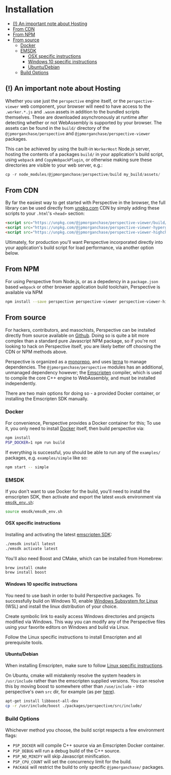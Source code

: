 # Installation <!-- omit in toc -->

-   [(!) An important note about Hosting](#an-important-note-about-hosting)
-   [From CDN](#from-cdn)
-   [From NPM](#from-npm)
-   [From source](#from-source)
    -   [Docker](#docker)
    -   [EMSDK](#emsdk)
        -   [OSX specific instructions](#osx-specific-instructions)
        -   [Windows 10 specific instructions](#windows-10-specific-instructions)
        -   [Ubuntu/Debian](#ubuntudebian)
    -   [Build Options](#build-options)

## (!) An important note about Hosting

Whether you use just the `perspective` engine itself, or the
`perspective-viewer` web component, your browser will need to
have access to the `.worker.*.js` and `.wasm` assets in addition to the
bundled scripts themselves. These are downloaded asynchronously at runtime
after detecting whether or not WebAssembly is supported by your browser. The
assets can be found in the `build/` directory of the
`@jpmorganchase/perspective` and `@jpmorganchase/perspective-viewer` packages.

This can be achieved by using the built-in `WorkerHost` Node.js server, hosting
the contents of a packages `build/` in your application's build script, using
`webpack` and `CopyWebpackPlugin`, or otherwise making sure these directories
are visible to your web server, e.g.:

```javascript
cp -r node_modules/@jpmorganchase/perspective/build my_build/assets/
```

## From CDN

By far the easiest way to get started with Perspective in the browser, the full
library can be used directly from
[unpkg.com](https://unpkg.com/@jpmorganchase/perspective-examples/build/perspective.view.js)
CDN by simply adding these scripts to your `.html`'s `<head>` section:

```html
<script src="https://unpkg.com/@jpmorganchase/perspective-viewer/build/perspective.view.js"></script>
<script src="https://unpkg.com/@jpmorganchase/perspective-viewer-hypergrid/build/hypergrid.plugin.js"></script>
<script src="https://unpkg.com/@jpmorganchase/perspective-viewer-highcharts/build/highcharts.plugin.js"></script>
```

Ultimately, for production you'll want Perspective incorporated directly into your
application's build script for load performance, via another option below.

## From NPM

For using Perspective from Node.js, or as a depedency in a `package.json` based
`webpack` or other browser application build toolchain, Perspective is available
via NPM

```bash
npm install --save perspective perspective-viewer perspective-viewer-highcharts perspective-viewer-hypergrid
```

## From source

For hackers, contributors, and masochists, Perspective can be installed directly
from source available on [Github](https://github.com/jpmorganchase/perspective).
Doing so is quite a bit more complex than a standard pure Javascript NPM
package, so if you're not looking to hack on Perspective itself, you are likely
better off choosing the CDN or NPM methods above.

Perspective is organized as a [monorepo](https://github.com/babel/babel/blob/master/doc/design/monorepo.md),
and uses [lerna](https://lernajs.io/) to manage dependencies. The
`@jpmorganchase/perspective` modules has an additional, unmanaged dependency
however; the [Emscripten](https://github.com/kripken/emscripten) compiler, which
is used to compile the core C++ engine to WebAssembly, and must be installed
independently.

There are two main options for doing so - a provided Docker container, or
installing the Emscripten SDK manually.

### Docker

For convenience, Perspective provides a Docker container for
this; To use it, you only need to install [Docker](https://docs.docker.com/install/)
itself, then build perspective via:

```bash
npm install
PSP_DOCKER=1 npm run build
```

If everything is successful, you should be able to run any of the `examples/`
packages, e.g. `examples/simple` like so:

```bash
npm start -- simple
```

### EMSDK

If you don't want to use Docker for the build, you'll need to install the
emscripten SDK, then activate and export the latest `emsdk` environment via
[`emsdk_env.sh`](https://github.com/juj/emsdk):

```bash
source emsdk/emsdk_env.sh
```

#### OSX specific instructions

Installing and activating the latest [emscripten SDK](https://github.com/kripken/emscripten):

```bash
./emsdk install latest
./emsdk activate latest
```

You'll also need Boost and CMake, which can be installed from Homebrew:

```bash
brew install cmake
brew install boost
```

#### Windows 10 specific instructions

You need to use bash in order to build Perspective packages. To successfully
build on Windows 10, enable [Windows Subsystem for Linux](https://docs.microsoft.com/en-us/windows/wsl/install-win10)
(WSL) and install the linux distribution of your choice.

Create symbolic link to easily access Windows directories and projects modified
via Windows. This way you can modify any of the Perspective files using your
favorite editors on Windows and build via Linux.

Follow the Linux specific instructions to install Emscripten and all
prerequisite tools.

#### Ubuntu/Debian

When installing Emscripten, make sure to follow [Linux specific instructions](http://kripken.github.io/emscripten-site/docs/getting_started/downloads.html#linux).

On Ubuntu, cmake will mistakenly resolve the system headers in `/usr/include`
rather than the emscripten supplied versions. You can resolve this by moving
boost to somewhere other than `/use/include` - into perspective's own `src` dir,
for example (as per [here](http://vclf.blogspot.com/2014/08/emscripten-linking-to-boost-libraries.html)).

```bash
apt-get install libboost-all-dev
cp -r /usr/include/boost ./packages/perspective/src/include/
```

### Build Options

Whichever method you choose, the build script respects a few environment flags:

-   `PSP_DOCKER` will compile C++ source via an Emscripten Docker container.
-   `PSP_DEBUG` will run a debug build of the C++ source.
-   `PSP_NO_MINIFY` will skip Javascript minification.
-   `PSP_CPU_COUNT` will set the concurrency limit for the build.
-   `PACKAGE` will restrict the build to only specific `@jpmorganchase/` packages.
